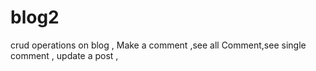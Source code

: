 # blog2
crud operations on blog , Make a comment ,see all Comment,see single comment , update a post ,
